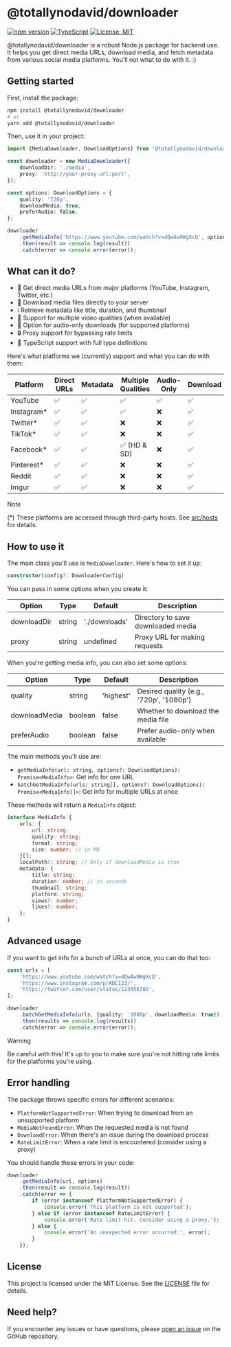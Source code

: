 # @totallynodavid/downloader

[![npm version](https://img.shields.io/npm/v/@totallynodavid/downloader.svg)](https://www.npmjs.com/package/@totallynodavid/downloader)
[![TypeScript](https://img.shields.io/badge/TypeScript-Ready-blue.svg)](https://www.typescriptlang.org/)
[![License: MIT](https://img.shields.io/badge/License-MIT-yellow.svg)](https://opensource.org/licenses/MIT)

@totallynodavid/downloader is a robust Node.js package for backend use. It helps you get direct media URLs, download media, and fetch metadata from various social media platforms. You'll not what to do with it. :)

## Getting started

First, install the package:

```bash
npm install @totallynodavid/downloader
# or
yarn add @totallynodavid/downloader
```

Then, use it in your project:

```typescript
import {MediaDownloader, DownloadOptions} from '@totallynodavid/downloader';

const downloader = new MediaDownloader({
    downloadDir: './media',
    proxy: 'http://your-proxy-url:port',
});

const options: DownloadOptions = {
    quality: '720p',
    downloadMedia: true,
    preferAudio: false,
};

downloader
    .getMediaInfo('https://www.youtube.com/watch?v=dQw4w9WgXcQ', options)
    .then(result => console.log(result))
    .catch(error => console.error(error));
```

## What can it do?

-   🔗 Get direct media URLs from major platforms (YouTube, Instagram, Twitter, etc.)
-   💾 Download media files directly to your server
-   ℹ️ Retrieve metadata like title, duration, and thumbnail
-   🎥 Support for multiple video qualities (when available)
-   🎵 Option for audio-only downloads (for supported platforms)
-   🔒 Proxy support for bypassing rate limits
-   📜 TypeScript support with full type definitions

Here's what platforms we (currently) support and what you can do with them:

| Platform    | Direct URLs | Metadata | Multiple Qualities | Audio-Only | Download |
| ----------- | ----------- | -------- | ------------------ | ---------- | -------- |
| YouTube     | ✅          | ✅       | ✅                 | ✅         | ✅       |
| Instagram\* | ✅          | ✅       | ✅                 | ❌         | ✅       |
| Twitter\*   | ✅          | ✅       | ❌                 | ❌         | ✅       |
| TikTok\*    | ✅          | ✅       | ❌                 | ❌         | ✅       |
| Facebook\*  | ✅          | ✅       | ✅ (HD & SD)       | ❌         | ✅       |
| Pinterest\* | ✅          | ✅       | ❌                 | ❌         | ✅       |
| Reddit      | ✅          | ✅       | ❌                 | ❌         | ✅       |
| Imgur       | ✅          | ✅       | ❌                 | ❌         | ✅       |

> [!NOTE]  
> (\*) These platforms are accessed through third-party hosts. See [src/hosts](src/hosts) for details.

## How to use it

The main class you'll use is `MediaDownloader`. Here's how to set it up:

```typescript
constructor(config?: DownloaderConfig)
```

You can pass in some options when you create it:

| Option      | Type   | Default       | Description                        |
| ----------- | ------ | ------------- | ---------------------------------- |
| downloadDir | string | './downloads' | Directory to save downloaded media |
| proxy       | string | undefined     | Proxy URL for making requests      |

When you're getting media info, you can also set some options:

| Option        | Type    | Default   | Description                             |
| ------------- | ------- | --------- | --------------------------------------- |
| quality       | string  | 'highest' | Desired quality (e.g., '720p', '1080p') |
| downloadMedia | boolean | false     | Whether to download the media file      |
| preferAudio   | boolean | false     | Prefer audio-only when available        |

The main methods you'll use are:

-   `getMediaInfo(url: string, options?: DownloadOptions): Promise<MediaInfo>`: Get info for one URL
-   `batchGetMediaInfo(urls: string[], options?: DownloadOptions): Promise<MediaInfo[]>`: Get info for multiple URLs at once

These methods will return a `MediaInfo` object:

```typescript
interface MediaInfo {
    urls: {
        url: string;
        quality: string;
        format: string;
        size: number; // in MB
    }[];
    localPath?: string; // Only if downloadMedia is true
    metadata: {
        title: string;
        duration: number; // in seconds
        thumbnail: string;
        platform: string;
        views?: number;
        likes?: number;
    };
}
```

## Advanced usage

If you want to get info for a bunch of URLs at once, you can do that too:

```typescript
const urls = [
    'https://www.youtube.com/watch?v=dQw4w9WgXcQ',
    'https://www.instagram.com/p/ABC123/',
    'https://twitter.com/user/status/123456789',
];

downloader
    .batchGetMediaInfo(urls, {quality: '1080p', downloadMedia: true})
    .then(results => console.log(results))
    .catch(error => console.error(error));
```

> [!WARNING]  
> Be careful with this! It's up to you to make sure you're not hitting rate limits for the platforms you're using.

## Error handling

The package throws specific errors for different scenarios:

-   `PlatformNotSupportedError`: When trying to download from an unsupported platform
-   `MediaNotFoundError`: When the requested media is not found
-   `DownloadError`: When there's an issue during the download process
-   `RateLimitError`: When a rate limit is encountered (consider using a proxy)

You should handle these errors in your code:

```typescript
downloader
    .getMediaInfo(url, options)
    .then(result => console.log(result))
    .catch(error => {
        if (error instanceof PlatformNotSupportedError) {
            console.error('This platform is not supported');
        } else if (error instanceof RateLimitError) {
            console.error('Rate limit hit. Consider using a proxy.');
        } else {
            console.error('An unexpected error occurred:', error);
        }
    });
```

## License

This project is licensed under the MIT License. See the [LICENSE](LICENSE) file for details.

## Need help?

If you encounter any issues or have questions, please [open an issue](https://github.com/totallynotdavid/downloader/issues) on the GitHub repository.
